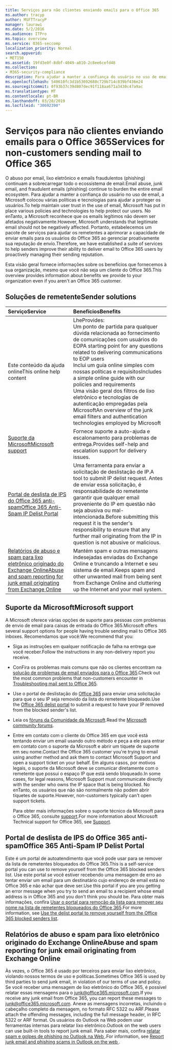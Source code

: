 ```yaml
---
title: Serviços para não clientes enviando emails para o Office 365
ms.author: tracyp
author: MSFTTracyP
manager: laurawi
ms.date: 5/2/2016
ms.audience: ITPro
ms.topic: overview
ms.service: O365-seccomp
localization_priority: Normal
search.appverid:
- MET150
ms.assetid: 19fd3e0f-8dbf-4049-a810-2c8ee6cefd48
ms.collection:
- M365-security-compliance
description: Para ajudar a manter a confiança do usuário no uso de email, a Microsoft colocou várias políticas e tecnologias para ajudar a proteger os usuários.
ms.openlocfilehash: 540610fc3d1b53692688c729b714c839bf436e24
ms.sourcegitcommit: 0f93b37c39d807dec91f118aa671a3430c47a9ac
ms.translationtype: MT
ms.contentlocale: pt-BR
ms.lasthandoff: 03/20/2019
ms.locfileid: "30692390"
---
```

# <a name="services-for-non-customers-sending-mail-to-office-365"></a><span data-ttu-id="b6d40-103">Serviços para não clientes enviando emails para o Office 365</span><span class="sxs-lookup"><span data-stu-id="b6d40-103">Services for non-customers sending mail to Office 365</span></span>
  
<span data-ttu-id="b6d40-104">O abuso por email, lixo eletrônico e emails fraudulentos (phishing) continuam a sobrecarregar todo o ecossistema de email.</span><span class="sxs-lookup"><span data-stu-id="b6d40-104">Email abuse, junk email, and fraudulent emails (phishing) continue to burden the entire email ecosystem.</span></span> <span data-ttu-id="b6d40-105">Para ajudar a manter a confiança do usuário no uso de email, a Microsoft colocou várias políticas e tecnologias para ajudar a proteger os usuários.</span><span class="sxs-lookup"><span data-stu-id="b6d40-105">To help maintain user trust in the use of email, Microsoft has put in place various policies and technologies to help protect our users.</span></span> <span data-ttu-id="b6d40-106">No enTanto, a Microsoft reconhece que os emails legítimos não devem ser afetados negativamente.</span><span class="sxs-lookup"><span data-stu-id="b6d40-106">However, Microsoft understands that legitimate email should not be negatively affected.</span></span> <span data-ttu-id="b6d40-107">Portanto, estabelecemos um pacote de serviços para ajudar os remetentes a aprimorar a capacidade de enviar emails para os usuários do Office 365 ao gerenciar proativamente sua reputação de envio.</span><span class="sxs-lookup"><span data-stu-id="b6d40-107">Therefore, we have established a suite of services to help senders improve their ability to deliver email to Office 365 users by proactively managing their sending reputation.</span></span>
  
<span data-ttu-id="b6d40-108">Esta visão geral fornece informações sobre os benefícios que fornecemos à sua organização, mesmo que você não seja um cliente do Office 365.</span><span class="sxs-lookup"><span data-stu-id="b6d40-108">This overview provides information about benefits we provide to your organization even if you aren't an Office 365 customer.</span></span>
  
## <a name="sender-solutions"></a><span data-ttu-id="b6d40-109">Soluções de remetente</span><span class="sxs-lookup"><span data-stu-id="b6d40-109">Sender solutions</span></span>
<span data-ttu-id="b6d40-110"><a name="sectionSection0"> </a></span><span class="sxs-lookup"><span data-stu-id="b6d40-110"></span></span>

|<span data-ttu-id="b6d40-111">**Serviço**</span><span class="sxs-lookup"><span data-stu-id="b6d40-111">**Service**</span></span>|<span data-ttu-id="b6d40-112">**Benefícios**</span><span class="sxs-lookup"><span data-stu-id="b6d40-112">**Benefits**</span></span>|
|:-----|:-----|
|<span data-ttu-id="b6d40-113">Este conteúdo da ajuda online</span><span class="sxs-lookup"><span data-stu-id="b6d40-113">This online help content</span></span>  <br/> | <span data-ttu-id="b6d40-114">Lhe</span><span class="sxs-lookup"><span data-stu-id="b6d40-114">Provides:</span></span>  <br/>  <span data-ttu-id="b6d40-115">Um ponto de partida para qualquer dúvida relacionada ao fornecimento de comunicações com usuários do EOP</span><span class="sxs-lookup"><span data-stu-id="b6d40-115">A starting point for any questions related to delivering communications to EOP users</span></span>  <br/>  <span data-ttu-id="b6d40-116">Inclui um guia online simples com nossas políticas e requisitos</span><span class="sxs-lookup"><span data-stu-id="b6d40-116">Includes a simple online guide with our policies and requirements</span></span>  <br/>  <span data-ttu-id="b6d40-117">Uma visão geral dos filtros de lixo eletrônico e tecnologias de autenticação empregadas pela Microsoft</span><span class="sxs-lookup"><span data-stu-id="b6d40-117">An overview of the junk email filters and authentication technologies employed by Microsoft</span></span>  <br/> |
|[<span data-ttu-id="b6d40-118">Suporte da Microsoft</span><span class="sxs-lookup"><span data-stu-id="b6d40-118">Microsoft support</span></span>](services-for-non-customers.md#AboutSupport) <br/> |<span data-ttu-id="b6d40-119">Fornece suporte a auto-ajuda e escalonamento para problemas de entrega.</span><span class="sxs-lookup"><span data-stu-id="b6d40-119">Provides self-help and escalation support for delivery issues.</span></span>  <br/> |
|[<span data-ttu-id="b6d40-120">Portal de deslista de IPS do Office 365 anti-spam</span><span class="sxs-lookup"><span data-stu-id="b6d40-120">Office 365 Anti-Spam IP Delist Portal</span></span>](services-for-non-customers.md#DelistPortal) <br/> |<span data-ttu-id="b6d40-121">Uma ferramenta para enviar a solicitação de deslistação de IP.</span><span class="sxs-lookup"><span data-stu-id="b6d40-121">A tool to submit IP delist request.</span></span> <span data-ttu-id="b6d40-122">Antes de enviar essa solicitação, é responsabilidade do remetente garantir que qualquer email proveniente do IP em questão não seja abusiva ou mal-intencionada.</span><span class="sxs-lookup"><span data-stu-id="b6d40-122">Before submitting this request it is the sender's responsibility to ensure that any further mail originating from the IP in question is not abusive or malicious.</span></span>  <br/> |
|[<span data-ttu-id="b6d40-123">Relatórios de abuso e spam para lixo eletrônico originado do Exchange Online</span><span class="sxs-lookup"><span data-stu-id="b6d40-123">Abuse and spam reporting for junk email originating from Exchange Online</span></span>](services-for-non-customers.md#ReportOurJunk) <br/> |<span data-ttu-id="b6d40-124">Mantém spam e outras mensagens indesejadas enviadas do Exchange Online e truncando a Internet e seu sistema de email.</span><span class="sxs-lookup"><span data-stu-id="b6d40-124">Keeps spam and other unwanted mail from being sent from Exchange Online and cluttering up the Internet and your mail system.</span></span>  <br/> |
   
## <a name="microsoft-support"></a><span data-ttu-id="b6d40-125">Suporte da Microsoft</span><span class="sxs-lookup"><span data-stu-id="b6d40-125">Microsoft support</span></span>
<span data-ttu-id="b6d40-126"><a name="AboutSupport"> </a></span><span class="sxs-lookup"><span data-stu-id="b6d40-126"></span></span>

<span data-ttu-id="b6d40-127">A Microsoft oferece várias opções de suporte para pessoas com problemas de envio de email para caixas de entrada do Office 365.</span><span class="sxs-lookup"><span data-stu-id="b6d40-127">Microsoft offers several support options for people having trouble sending mail to Office 365 inboxes.</span></span> <span data-ttu-id="b6d40-128">Recomendamos que você:</span><span class="sxs-lookup"><span data-stu-id="b6d40-128">We recommend that you:</span></span>
  
- <span data-ttu-id="b6d40-129">Siga as instruções em qualquer notificação de falha na entrega que você receber.</span><span class="sxs-lookup"><span data-stu-id="b6d40-129">Follow the instructions in any non-delivery report you receive.</span></span>
    
- <span data-ttu-id="b6d40-130">ConFira os problemas mais comuns que não os clientes encontram na [solução de problemas de email enviados para o Office 365](troubleshooting-mail-sent-to-office-365.md).</span><span class="sxs-lookup"><span data-stu-id="b6d40-130">Check out the most common problems that non-customers encounter in [Troubleshooting mail sent to Office 365](troubleshooting-mail-sent-to-office-365.md).</span></span>
    
- <span data-ttu-id="b6d40-131">Use o portal de deslistação do [Office 365](https://sender.office.com) para enviar uma solicitação para que o seu IP seja removido da lista do remetente bloqueado.</span><span class="sxs-lookup"><span data-stu-id="b6d40-131">Use the [Office 365 delist portal](https://sender.office.com) to submit a request to have your IP removed from the blocked sender's list.</span></span> 
    
- <span data-ttu-id="b6d40-132">Leia os [fóruns da Comunidade da Microsoft](https://community.office365.com/en-us/f/).</span><span class="sxs-lookup"><span data-stu-id="b6d40-132">Read the [Microsoft community forums](https://community.office365.com/en-us/f/).</span></span>
    
- <span data-ttu-id="b6d40-133">Entre em contato com o cliente do Office 365 em que você está tentando enviar um email usando outro método e peça a ele para entrar em contato com o suporte da Microsoft e abrir um tíquete de suporte em seu nome.</span><span class="sxs-lookup"><span data-stu-id="b6d40-133">Contact the Office 365 customer you're trying to email using another method and ask them to contact Microsoft Support and open a support ticket on your behalf.</span></span> <span data-ttu-id="b6d40-134">Em alguns casos, por motivos legais, o suporte da Microsoft deve se comunicar diretamente com o remetente que possui o espaço IP que está sendo bloqueado.</span><span class="sxs-lookup"><span data-stu-id="b6d40-134">In some cases, for legal reasons, Microsoft Support must communicate directly with the sender who owns the IP space that is being blocked.</span></span> <span data-ttu-id="b6d40-135">No enTanto, os usuários que não são normalmente não podem abrir tíquetes de suporte.</span><span class="sxs-lookup"><span data-stu-id="b6d40-135">However, non-customers typically can't open support tickets.</span></span>
    
     <span data-ttu-id="b6d40-136">Para obter mais informações sobre o suporte técnico da Microsoft para o Office 365, consulte [support](https://technet.microsoft.com/library/office-365-support.aspx).</span><span class="sxs-lookup"><span data-stu-id="b6d40-136">For more information about Microsoft Technical support for Office 365, see [Support](https://technet.microsoft.com/library/office-365-support.aspx).</span></span>
    
## <a name="office-365-anti-spam-ip-delist-portal"></a><span data-ttu-id="b6d40-137">Portal de deslista de IPS do Office 365 anti-spam</span><span class="sxs-lookup"><span data-stu-id="b6d40-137">Office 365 Anti-Spam IP Delist Portal</span></span>
<span data-ttu-id="b6d40-138"><a name="DelistPortal"> </a></span><span class="sxs-lookup"><span data-stu-id="b6d40-138"></span></span>

<span data-ttu-id="b6d40-139">Este é um portal de autoatendimento que você pode usar para se remover da lista de remetentes bloqueados do Office 365.</span><span class="sxs-lookup"><span data-stu-id="b6d40-139">This is a self-service portal you can use to remove yourself from the Office 365 blocked senders list.</span></span> <span data-ttu-id="b6d40-140">Use este portal se você estiver recebendo uma mensagem de erro ao tentar enviar um email para um destinatário cujo endereço de email está no Office 365 e não achar que deve ser.</span><span class="sxs-lookup"><span data-stu-id="b6d40-140">Use this portal if you are you getting an error message when you try to send an email to a recipient whose email address is in Office 365 and you don't think you should be.</span></span> <span data-ttu-id="b6d40-141">Para obter mais informações, confira [Usar o portal para remoção da lista para remover seu nome na lista de remetentes bloqueados do Office 365](use-the-delist-portal-to-remove-yourself-from-the-office-365-blocked-senders-lis.md).</span><span class="sxs-lookup"><span data-stu-id="b6d40-141">For more information, see [Use the delist portal to remove yourself from the Office 365 blocked senders list](use-the-delist-portal-to-remove-yourself-from-the-office-365-blocked-senders-lis.md).</span></span>
  
## <a name="abuse-and-spam-reporting-for-junk-email-originating-from-exchange-online"></a><span data-ttu-id="b6d40-142">Relatórios de abuso e spam para lixo eletrônico originado do Exchange Online</span><span class="sxs-lookup"><span data-stu-id="b6d40-142">Abuse and spam reporting for junk email originating from Exchange Online</span></span>
<span data-ttu-id="b6d40-143"><a name="ReportOurJunk"> </a></span><span class="sxs-lookup"><span data-stu-id="b6d40-143"></span></span>

<span data-ttu-id="b6d40-144">Às vezes, o Office 365 é usado por terceiros para enviar lixo eletrônico, violando nossos termos de uso e políticas.</span><span class="sxs-lookup"><span data-stu-id="b6d40-144">Sometimes Office 365 is used by third parties to send junk email, in violation of our terms of use and policy.</span></span> <span data-ttu-id="b6d40-145">Se você receber uma mensagem de lixo eletrônico do Office 365, é possível relatar essas mensagens para o [junk@office365.microsoft.com](mailto:junk@office365.microsoft.com).</span><span class="sxs-lookup"><span data-stu-id="b6d40-145">If you receive any junk email from Office 365, you can report these messages to [junk@office365.microsoft.com](mailto:junk@office365.microsoft.com).</span></span> <span data-ttu-id="b6d40-146">Anexe as mensagens incorretas, incluindo o cabeçalho completo da mensagem, no formato RFC 5322 ou ARF.</span><span class="sxs-lookup"><span data-stu-id="b6d40-146">Please attach the offending messages, including the full message header, in RFC 5322 or ARF format.</span></span> <span data-ttu-id="b6d40-147">Os usuários do Outlook na Web podem usar ferramentas internas para relatar lixo eletrônico.</span><span class="sxs-lookup"><span data-stu-id="b6d40-147">Outlook on the web users can use built-in tools to report junk email.</span></span> <span data-ttu-id="b6d40-148">Para saber mais, confira [relatar spam e golpes de phishing no Outlook na Web ](report-junk-email-and-phishing-scams-in-outlook-on-the-web-eop.md).</span><span class="sxs-lookup"><span data-stu-id="b6d40-148">For information, see [Report junk email and phishing scams in Outlook on the web ](report-junk-email-and-phishing-scams-in-outlook-on-the-web-eop.md).</span></span>
  

